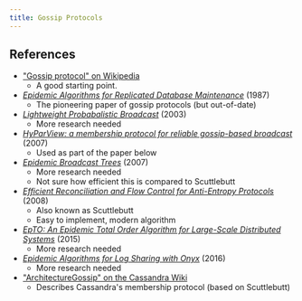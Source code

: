 ```yaml
---
title: Gossip Protocols
---
```


## References

- ["Gossip protocol" on Wikipedia](https://en.wikipedia.org/wiki/Gossip_protocol)
    - A good starting point.
- [*Epidemic Algorithms for Replicated Database Maintenance*](https://pdfs.semanticscholar.org/49ed/15db181c74c7067ec01800fb5392411c868c.pdf) (1987)
    - The pioneering paper of gossip protocols (but out-of-date)
- [*Lightweight Probabalistic Broadcast*](http://perso.telecom-paristech.fr/~kuznetso/pubs/Lpbcast_tocs.pdf) (2003)
    - More research needed
- [*HyParView: a membership protocol for reliable gossip-based broadcast*](http://asc.di.fct.unl.pt/~jleitao/pdf/dsn07-leitao.pdf) (2007)
    - Used as part of the paper below
- [*Epidemic Broadcast Trees*](http://www.gsd.inesc-id.pt/~jleitao/pdf/srds07-leitao.pdf) (2007)
    - More research needed
    - Not sure how efficient this is compared to Scuttlebutt
- [*Efficient Reconciliation and Flow Control for Anti-Entropy Protocols*](https://www.cs.cornell.edu/home/rvr/papers/flowgossip.pdf) (2008)
    - Also known as Scuttlebutt
    - Easy to implement, modern algorithm
- [*EpTO: An Epidemic Total Order Algorithm for Large-Scale Distributed Systems*](http://haslab.uminho.pt/mmatos/files/p100-matos.pdf) (2015)
    - More research needed
- [*Epidemic Algorithms for Log Sharing with Onyx*](https://www.dropbox.com/s/vs2gmpq32dtszwd/Project_Report_Sondre_Basma.pdf?dl=0) (2016)
    - More research needed
- ["ArchitectureGossip" on the Cassandra Wiki](https://wiki.apache.org/cassandra/ArchitectureGossip)
    - Describes Cassandra's membership protocol (based on Scuttlebutt)
